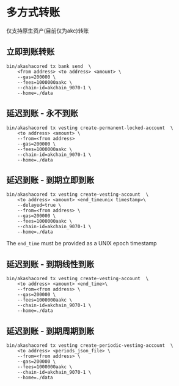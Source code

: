 # 多方式转账

仅支持原生资产(目前仅为akc)转账

## 立即到账转账

```
bin/akashacored tx bank send  \
    <from address> <to address> <amount> \
    --gas=200000 \
    --fees=1000000aakc \
    --chain-id=akchain_9070-1 \
    --home=./data
```

## 延迟到账 - 永不到账

```
bin/akashacored tx vesting create-permanent-locked-account  \ 
    <to address> <amount> \
    --from=<from address>
    --gas=200000 \
    --fees=1000000aakc \
    --chain-id=akchain_9070-1 \
    --home=./data
```

## 延迟到账 - 到期立即到账

```
bin/akashacored tx vesting create-vesting-account  \ 
    <to address> <amount> <end_timeunix timestamp>\
    --delayed=true \
    --from=<from address> \
    --gas=200000 \
    --fees=1000000aakc \
    --chain-id=akchain_9070-1 \
    --home=./data
```

The `end_time` must be provided as a UNIX epoch timestamp 

## 延迟到账 - 到期线性到账

```
bin/akashacored tx vesting create-vesting-account  \ 
    <to address> <amount> <end_time>\
    --from=<from address> \
    --gas=200000 \
    --fees=1000000aakc \
    --chain-id=akchain_9070-1 \
    --home=./data
```

## 延迟到账 - 到期周期到账

```
bin/akashacored tx vesting create-periodic-vesting-account  \ 
    <to address> <periods_json_file> \
    --from=<from address> \
    --gas=200000 \
    --fees=1000000aakc \
    --chain-id=akchain_9070-1 \
    --home=./data

```
